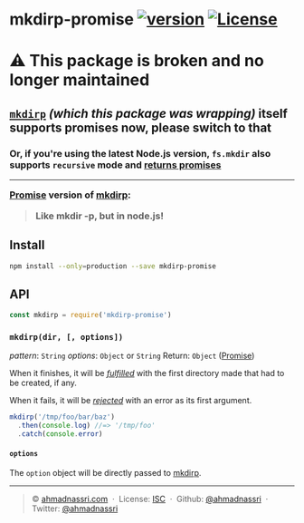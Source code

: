 # mkdirp-promise [![version][npm-version]][npm-url] [![License][license-image]][license-url]

<h1>⚠️ This package is broken and no longer maintained</h1>
<h2><a href="https://www.npmjs.com/package/mkdirp"><code>mkdirp</code></a> <em>(which this package was wrapping)</em> itself supports promises now, please switch to that</h2>
<h3>Or, if you're using the latest Node.js version, <code>fs.mkdir</code> also supports <code>recursive</code> mode and <a href="https://nodejs.org/api/fs.html#fs_fspromises_mkdir_path_options">returns promises</a>

---

[Promise] version of [mkdirp]:

> Like mkdir -p, but in node.js!

## Install

```bash
npm install --only=production --save mkdirp-promise
```

## API

```js
const mkdirp = require('mkdirp-promise')
```

### `mkdirp(dir, [, options])`

*pattern*: `String`
*options*: `Object` or `String`
Return: `Object` ([Promise])

When it finishes, it will be [*fulfilled*](http://promisesaplus.com/#point-26) with the first directory made that had to be created, if any.

When it fails, it will be [*rejected*](http://promisesaplus.com/#point-30) with an error as its first argument.

```js
mkdirp('/tmp/foo/bar/baz')
  .then(console.log) //=> '/tmp/foo'
  .catch(console.error)
```

#### `options`

The `option` object will be directly passed to [mkdirp](https://github.com/substack/node-mkdirp#mkdirpdir-opts-cb).

---
> :copyright: [ahmadnassri.com](https://www.ahmadnassri.com/) &nbsp;&middot;&nbsp;
> License: [ISC][license-url] &nbsp;&middot;&nbsp;
> Github: [@ahmadnassri](https://github.com/ahmadnassri) &nbsp;&middot;&nbsp;
> Twitter: [@ahmadnassri](https://twitter.com/ahmadnassri)

[license-url]: http://choosealicense.com/licenses/isc/
[license-image]: https://img.shields.io/github/license/ahmadnassri/mkdirp-promise.svg?style=flat-square

[travis-url]: https://travis-ci.org/ahmadnassri/mkdirp-promise
[travis-image]: https://img.shields.io/travis/ahmadnassri/mkdirp-promise.svg?style=flat-square

[npm-url]: https://www.npmjs.com/package/mkdirp-promise
[npm-version]: https://img.shields.io/npm/v/mkdirp-promise.svg?style=flat-square
[npm-downloads]: https://img.shields.io/npm/dm/mkdirp-promise.svg?style=flat-square

[codeclimate-url]: https://codeclimate.com/github/ahmadnassri/mkdirp-promise
[codeclimate-quality]: https://img.shields.io/codeclimate/github/ahmadnassri/mkdirp-promise.svg?style=flat-square
[codeclimate-coverage]: https://img.shields.io/codeclimate/coverage/github/ahmadnassri/mkdirp-promise.svg?style=flat-square

[david-url]: https://david-dm.org/ahmadnassri/mkdirp-promise
[david-image]: https://img.shields.io/david/ahmadnassri/mkdirp-promise.svg?style=flat-square

[dependencyci-url]: https://dependencyci.com/github/ahmadnassri/mkdirp-promise
[dependencyci-image]: https://dependencyci.com/github/ahmadnassri/mkdirp-promise/badge?style=flat-square

[mkdirp]: https://github.com/substack/node-mkdirp
[Promise]: http://promisesaplus.com/
